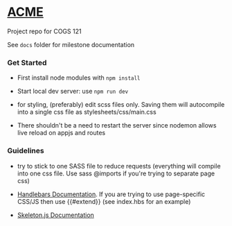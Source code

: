 # [ACME](https://acme-cogs121.herokuapp.com)

Project repo for COGS 121

See `docs` folder for milestone documentation

### Get Started

- First install node modules with `npm install`

- Start local dev server: use `npm run dev`

- for styling, (preferably) edit scss files only. Saving them will autocompile into a single css file as stylesheets/css/main.css

- There shouldn't be a need to restart the server since nodemon allows live reload on appjs and routes

### Guidelines

- try to stick to one SASS file to reduce requests (everything will compile into one css file. Use sass @imports if you're trying to separate page css)

- [Handlebars Documentation](http://handlebarsjs.com/). If you are trying to use page-specific CSS/JS then use {{#extend}} (see index.hbs for an example)

- [Skeleton.js Documentation](http://getskeleton.com/)
